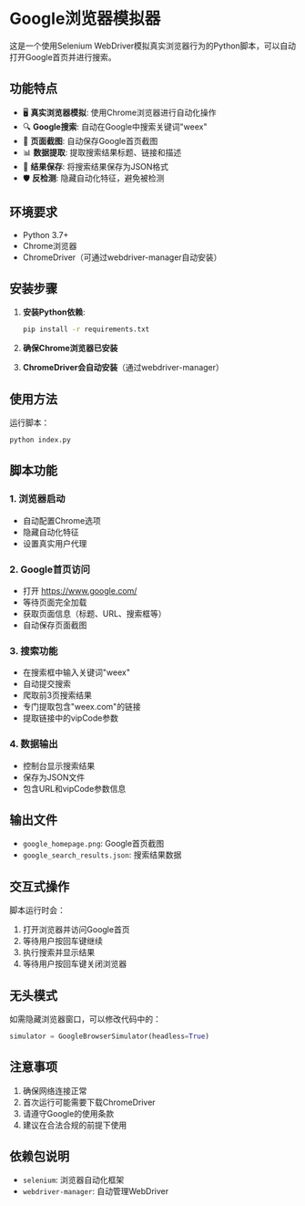# Google浏览器模拟器

这是一个使用Selenium WebDriver模拟真实浏览器行为的Python脚本，可以自动打开Google首页并进行搜索。

## 功能特点

- 🖥️ **真实浏览器模拟**: 使用Chrome浏览器进行自动化操作
- 🔍 **Google搜索**: 自动在Google中搜索关键词"weex"
- 📸 **页面截图**: 自动保存Google首页截图
- 📊 **数据提取**: 提取搜索结果标题、链接和描述
- 💾 **结果保存**: 将搜索结果保存为JSON格式
- 🛡️ **反检测**: 隐藏自动化特征，避免被检测

## 环境要求

- Python 3.7+
- Chrome浏览器
- ChromeDriver（可通过webdriver-manager自动安装）

## 安装步骤

1. **安装Python依赖**:
   ```bash
   pip install -r requirements.txt
   ```

2. **确保Chrome浏览器已安装**

3. **ChromeDriver会自动安装**（通过webdriver-manager）

## 使用方法

运行脚本：
```bash
python index.py
```

## 脚本功能

### 1. 浏览器启动
- 自动配置Chrome选项
- 隐藏自动化特征
- 设置真实用户代理

### 2. Google首页访问
- 打开 https://www.google.com/
- 等待页面完全加载
- 获取页面信息（标题、URL、搜索框等）
- 自动保存页面截图

### 3. 搜索功能
- 在搜索框中输入关键词"weex"
- 自动提交搜索
- 爬取前3页搜索结果
- 专门提取包含"weex.com"的链接
- 提取链接中的vipCode参数

### 4. 数据输出
- 控制台显示搜索结果
- 保存为JSON文件
- 包含URL和vipCode参数信息

## 输出文件

- `google_homepage.png`: Google首页截图
- `google_search_results.json`: 搜索结果数据

## 交互式操作

脚本运行时会：
1. 打开浏览器并访问Google首页
2. 等待用户按回车键继续
3. 执行搜索并显示结果
4. 等待用户按回车键关闭浏览器

## 无头模式

如需隐藏浏览器窗口，可以修改代码中的：
```python
simulator = GoogleBrowserSimulator(headless=True)
```

## 注意事项

1. 确保网络连接正常
2. 首次运行可能需要下载ChromeDriver
3. 请遵守Google的使用条款
4. 建议在合法合规的前提下使用

## 依赖包说明

- `selenium`: 浏览器自动化框架
- `webdriver-manager`: 自动管理WebDriver
